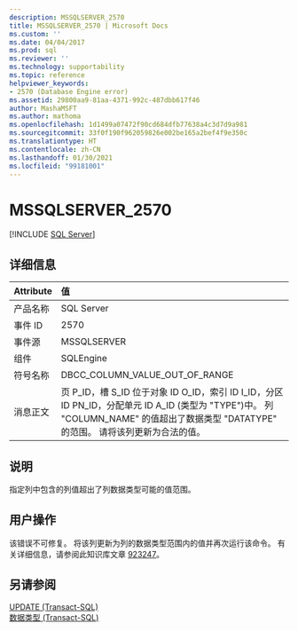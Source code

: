 ```yaml
---
description: MSSQLSERVER_2570
title: MSSQLSERVER_2570 | Microsoft Docs
ms.custom: ''
ms.date: 04/04/2017
ms.prod: sql
ms.reviewer: ''
ms.technology: supportability
ms.topic: reference
helpviewer_keywords:
- 2570 (Database Engine error)
ms.assetid: 29800aa9-81aa-4371-992c-487dbb617f46
author: MashaMSFT
ms.author: mathoma
ms.openlocfilehash: 1d1499a07472f90cd684dfb77638a4c3d7d9a981
ms.sourcegitcommit: 33f0f190f962059826e002be165a2bef4f9e350c
ms.translationtype: HT
ms.contentlocale: zh-CN
ms.lasthandoff: 01/30/2021
ms.locfileid: "99181001"
---
```

# <a name="mssqlserver_2570"></a>MSSQLSERVER_2570
 [!INCLUDE [SQL Server](../../includes/applies-to-version/sqlserver.md)]
  
## <a name="details"></a>详细信息  
  
| Attribute | 值 |  
| :-------- | :---- |  
|产品名称|SQL Server|  
|事件 ID|2570|  
|事件源|MSSQLSERVER|  
|组件|SQLEngine|  
|符号名称|DBCC_COLUMN_VALUE_OUT_OF_RANGE|  
|消息正文|页 P_ID，槽 S_ID 位于对象 ID O_ID，索引 ID I_ID，分区 ID PN_ID，分配单元 ID A_ID (类型为 "TYPE")中。 列 "COLUMN_NAME" 的值超出了数据类型 "DATATYPE" 的范围。 请将该列更新为合法的值。|  
  
## <a name="explanation"></a>说明  
指定列中包含的列值超出了列数据类型可能的值范围。  
  
## <a name="user-action"></a>用户操作  
该错误不可修复。 将该列更新为列的数据类型范围内的值并再次运行该命令。  有关详细信息，请参阅此知识库文章 [923247](https://support.microsoft.com/kb/923247)。  
  
## <a name="see-also"></a>另请参阅  
[UPDATE (Transact-SQL)](~/t-sql/queries/update-transact-sql.md)  
[数据类型 (Transact-SQL)](~/t-sql/data-types/data-types-transact-sql.md)  
  
